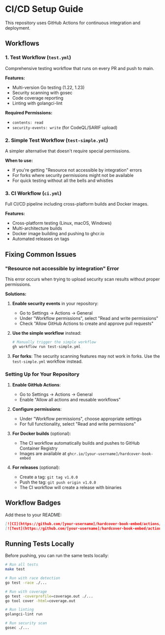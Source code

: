 # CI/CD Setup Guide

This repository uses GitHub Actions for continuous integration and deployment.

## Workflows

### 1. Test Workflow (`test.yml`)
Comprehensive testing workflow that runs on every PR and push to main.

**Features:**
- Multi-version Go testing (1.22, 1.23)
- Security scanning with gosec
- Code coverage reporting
- Linting with golangci-lint

**Required Permissions:**
- `contents: read`
- `security-events: write` (for CodeQL/SARIF upload)

### 2. Simple Test Workflow (`test-simple.yml`)
A simpler alternative that doesn't require special permissions.

**When to use:**
- If you're getting "Resource not accessible by integration" errors
- For forks where security permissions might not be available
- For quick testing without all the bells and whistles

### 3. CI Workflow (`ci.yml`)
Full CI/CD pipeline including cross-platform builds and Docker images.

**Features:**
- Cross-platform testing (Linux, macOS, Windows)
- Multi-architecture builds
- Docker image building and pushing to ghcr.io
- Automated releases on tags

## Fixing Common Issues

### "Resource not accessible by integration" Error

This error occurs when trying to upload security scan results without proper permissions.

**Solutions:**

1. **Enable security events** in your repository:
   - Go to Settings → Actions → General
   - Under "Workflow permissions", select "Read and write permissions"
   - Check "Allow GitHub Actions to create and approve pull requests"

2. **Use the simple workflow** instead:
   ```bash
   # Manually trigger the simple workflow
   gh workflow run test-simple.yml
   ```

3. **For forks**: The security scanning features may not work in forks. Use the `test-simple.yml` workflow instead.

### Setting Up for Your Repository

1. **Enable GitHub Actions**:
   - Go to Settings → Actions → General
   - Enable "Allow all actions and reusable workflows"

2. **Configure permissions**:
   - Under "Workflow permissions", choose appropriate settings
   - For full functionality, select "Read and write permissions"

3. **For Docker builds** (optional):
   - The CI workflow automatically builds and pushes to GitHub Container Registry
   - Images are available at `ghcr.io/[your-username]/hardcover-book-embed`

4. **For releases** (optional):
   - Create a tag: `git tag v1.0.0`
   - Push the tag: `git push origin v1.0.0`
   - The CI workflow will create a release with binaries

## Workflow Badges

Add these to your README:

```markdown
[![CI](https://github.com/[your-username]/hardcover-book-embed/actions/workflows/ci.yml/badge.svg)](https://github.com/[your-username]/hardcover-book-embed/actions/workflows/ci.yml)
[![Test](https://github.com/[your-username]/hardcover-book-embed/actions/workflows/test.yml/badge.svg)](https://github.com/[your-username]/hardcover-book-embed/actions/workflows/test.yml)
```

## Running Tests Locally

Before pushing, you can run the same tests locally:

```bash
# Run all tests
make test

# Run with race detection
go test -race ./...

# Run with coverage
go test -coverprofile=coverage.out ./...
go tool cover -html=coverage.out

# Run linting
golangci-lint run

# Run security scan
gosec ./...
```